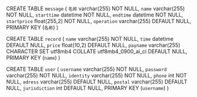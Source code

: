 CREATE TABLE `message` (
  `名称` varchar(255) NOT NULL,
  `name` varchar(255) NOT NULL,
  `starttime` datetime NOT NULL,
  `endtime` datetime NOT NULL,
  `startprice` float(255,2) NOT NULL,
  `operation` varchar(255) DEFAULT NULL,
  PRIMARY KEY (`名称`)
)



CREATE TABLE `record` (
  `name` varchar(255) NOT NULL,
  `time` datetime DEFAULT NULL,
  `price` float(10,2) DEFAULT NULL,
  `payname` varchar(255) CHARACTER SET utf8mb4 COLLATE utf8mb4_0900_ai_ci DEFAULT NULL,
  PRIMARY KEY (`name`)
)



CREATE TABLE `user` (
  `username` varchar(255) NOT NULL,
  `password` varchar(255) NOT NULL,
  `identity` varchar(255) NOT NULL,
  `phone` int NOT NULL,
  `adress` varchar(255) DEFAULT NULL,
  `postal` varchar(255) DEFAULT NULL,
  `jurisdiction` int DEFAULT NULL,
  PRIMARY KEY (`username`)
)